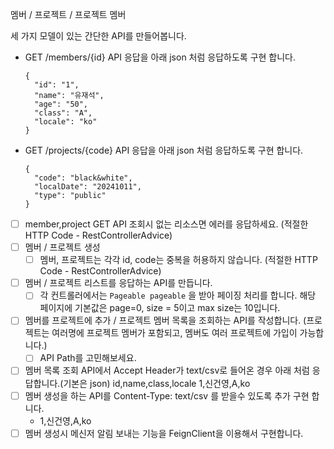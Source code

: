 
멤버 / 프로젝트 / 프로젝트 멤버

세 가지 모델이 있는 간단한 API를 만들어봅니다.


* GET /members/{id} API 응답을 아래 json 처럼 응답하도록 구현 합니다.
  ````
  {
    "id": "1",
    "name": "유재석",
    "age": "50",
    "class": "A",
    "locale": "ko"
  }
  ````
* GET /projects/{code} API 응답을 아래 json 처럼 응답하도록 구현 합니다.
  ````
  {
    "code": "black&white",
    "localDate": "20241011",
    "type": "public"
  }
  ````
* [ ] member,project GET API 조회시 없는 리소스면 에러를 응답하세요. (적절한 HTTP Code - RestControllerAdvice)  
* [ ] 멤버 / 프로젝트 생성
    * [ ] 멤버, 프로젝트는 각각 id, code는 중복을 허용하지 않습니다. (적절한 HTTP Code - RestControllerAdvice)
* [ ] 멤버 / 프로젝트 리스트를 응답하는 API를 만듭니다.
    * [ ] 각 컨트롤러에서는 `Pageable pageable` 을 받아 페이징 처리를 합니다. 해당 페이지에 기본값은 page=0, size = 5이고 max size는 10입니다.
* [ ] 멤버를 프로젝트에 추가 / 프로젝트 멤버 목록을 조회하는 API를 작성합니다. (프로젝트는 여러명에 프로젝트 멤버가 포함되고, 멤버도 여러 프로젝트에 가입이 가능합니다.)
    * [ ] API Path를 고민해보세요. 
* [ ]  멤버 목록 조회 API에서 Accept Header가 text/csv로 들어온 경우 아래 처럼 응답합니다.(기본은 json)
  id,name,class,locale
  1,신건영,A,ko
* [ ] 멤버 생성을 하는 API를 Content-Type: text/csv 를 받을수 있도록 추가 구현 합니다. 
  * 1,신건영,A,ko
* [ ] 멤버 생성시 메신저 알림 보내는 기능을 FeignClient을 이용해서 구현합니다.